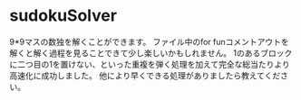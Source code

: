 # sudokuSolver

9*9マスの数独を解くことができます。
ファイル中のfor funコメントアウトを解くと解く過程を見ることできて少し楽しいかもしれません。
1のあるブロックに二つ目の1を置けない、といった重複を弾く処理を加えて完全な総当たりより高速化に成功しました。
他により早くできる処理がありましたら教えてください。
